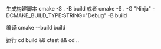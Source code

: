 生成构建脚本
cmake -S . -B build
或者
cmake -S . -G "Ninja" -DCMAKE_BUILD_TYPE:STRING="Debug" -B build

编译
cmake --build build

运行
cd build && ctest && cd ..